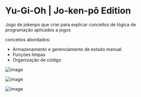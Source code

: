 # Yu-Gi-Oh | Jo-ken-pô Edition

Jogo de jokenpo que criei para explicar conceitos de lógica de programação aplicados a jogos

conceitos abordados:

- Armazenamento e gerenciamento de estado manual
- Funções limpas
- Organização de código

![image](https://github.com/user-attachments/assets/bda7a2b1-cd2e-49a5-8ab6-255343482908)

![image](https://github.com/user-attachments/assets/548a1e86-14da-4410-a903-929f213aa718)

![image](https://github.com/user-attachments/assets/07a9416f-ec23-4914-9d16-90df4336f497)
